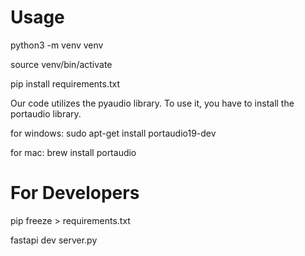 <h1>Usage</h1>
python3 -m venv venv

source venv/bin/activate

pip install requirements.txt

Our code utilizes the pyaudio library. To use it, you have to install the portaudio library.

for windows:
sudo apt-get install portaudio19-dev

for mac:
brew install portaudio


<h1>For Developers</h1>
pip freeze > requirements.txt

fastapi dev server.py
